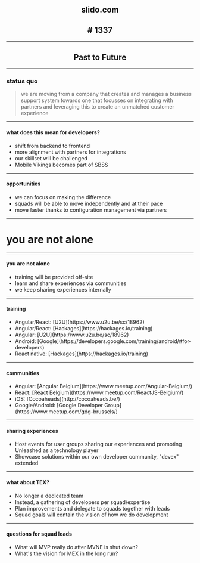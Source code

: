 <h2 style="text-align: center;">slido.com</h2>

<h2 style="text-align: center;">&#35; 1337</h2>

---

<h2 style="text-align: center;">Past to Future</h2>

---

### status quo

> we are moving from a company that creates and manages a business support system towards one that focusses on integrating with partners and leveraging this to create an unmatched customer experience

---

#### what does this mean for developers?

<ul>
    <li>shift from backend to frontend</li> <!-- .element: class="fragment" data-fragment-index="1" -->
    <li>more alignment with partners for integrations</li> <!-- .element: class="fragment" data-fragment-index="2" -->
    <li>our skillset will be challenged</li> <!-- .element: class="fragment" data-fragment-index="3" -->
    <li>Mobile Vikings becomes part of SBSS</li> <!-- .element: class="fragment" data-fragment-index="4" -->
</ul>

---

#### opportunities

<ul>
    <li>we can focus on making the difference</li> <!-- .element: class="fragment" data-fragment-index="1" -->
    <li>squads will be able to move independently and at their pace</li> <!-- .element: class="fragment" data-fragment-index="2" -->
    <li>move faster thanks to configuration management via partners</li> <!-- .element: class="fragment" data-fragment-index="3" -->
</ul>

---

# you are not alone

---

#### you are not alone

<ul>
    <li>training will be provided off-site</li> <!-- .element: class="fragment" data-fragment-index="1" -->
    <li>learn and share experiences via communities</li> <!-- .element: class="fragment" data-fragment-index="2" -->
    <li>we keep sharing experiences internally</li> <!-- .element: class="fragment" data-fragment-index="3" -->
</ul>

---

#### training

<ul>
    <li>Angular/React:  [U2U](https://www.u2u.be/sc/18962)</li> <!-- .element: class="fragment" data-fragment-index="1" -->
    <li>Angular/React:  [Hackages](https://hackages.io/training)</li> <!-- .element: class="fragment" data-fragment-index="2" -->
    <li>Angular:  [U2U](https://www.u2u.be/sc/18962)</li> <!-- .element: class="fragment" data-fragment-index="3" -->
    <li>Android:  [Google](https://developers.google.com/training/android/#for-developers)</li> <!-- .element: class="fragment" data-fragment-index="4" -->
    <li>React native:  [Hackages](https://hackages.io/training)</li> <!-- .element: class="fragment" data-fragment-index="5" -->
</ul>

---

#### communities

<ul>
    <li>Angular:  [Angular Belgium](https://www.meetup.com/Angular-Belgium/)</li> <!-- .element: class="fragment" data-fragment-index="1" -->
    <li>React:  [React Belgium](https://www.meetup.com/ReactJS-Belgium/)</li> <!-- .element: class="fragment" data-fragment-index="2" -->
    <li>iOS:  [Cocoaheads](http://cocoaheads.be/)</li> <!-- .element: class="fragment" data-fragment-index="3" -->
    <li>Google/Android:  [Google Developer Group](https://www.meetup.com/gdg-brussels/)</li> <!-- .element: class="fragment" data-fragment-index="4" -->
</ul>

---

#### sharing experiences

<ul>
    <li>Host events for user groups sharing our experiences and promoting Unleashed as a technology player</li> <!-- .element: class="fragment" data-fragment-index="1" -->
    <li>Showcase solutions within our own developer community, "devex" extended</li> <!-- .element: class="fragment" data-fragment-index="2" -->
</ul>

---

#### what about TEX?

<ul>
    <li>No longer a dedicated team</li> <!-- .element: class="fragment" data-fragment-index="1" -->
    <li>Instead, a gathering of developers per squad/expertise</li> <!-- .element: class="fragment" data-fragment-index="2" -->
    <li>Plan improvements and delegate to squads together with leads</li> <!-- .element: class="fragment" data-fragment-index="3" -->
    <li>Squad goals will contain the vision of how we do development</li> <!-- .element: class="fragment" data-fragment-index="4" -->
</ul>

---

#### questions for squad leads

<ul>
    <li>What will MVP really do after MVNE is shut down?</li> <!-- .element: class="fragment" data-fragment-index="1" -->
    <li>What's the vision for MEX in the long run?</li> <!-- .element: class="fragment" data-fragment-index="2" -->
</ul>